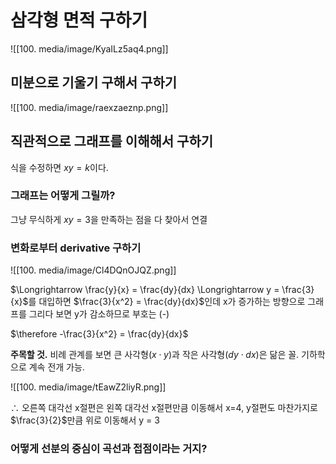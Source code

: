 # 삼각형 면적 구하기

![[100. media/image/KyaILz5aq4.png]]

## 미분으로 기울기 구해서 구하기

![[100. media/image/raexzaeznp.png]]

## 직관적으로 그래프를 이해해서 구하기

식을 수정하면 $xy = k$이다.

### 그래프는 어떻게 그릴까?

그냥 무식하게 $xy = 3$을 만족하는 점을 다 찾아서 연결

### 변화로부터 derivative 구하기

![[100. media/image/Cl4DQnOJQZ.png]]

$\Longrightarrow \frac{y}{x} = \frac{dy}{dx} \Longrightarrow y = \frac{3}{x}$를 대입하면 $\frac{3}{x^2} = \frac{dy}{dx}$인데 x가 증가하는 방향으로 그래프를 그리다 보면 y가 감소하므로 부호는 (-)

$\therefore -\frac{3}{x^2} = \frac{dy}{dx}$

**주목할 것.** 비례 관계를 보면 큰 사각형($x \cdot y$)과 작은 사각형($dy \cdot dx$)은 닮은 꼴. 기하학으로 계속 전개 가능.

![[100. media/image/tEawZ2liyR.png]]

$\therefore$ 오른쪽 대각선 x절편은 왼쪽 대각선 x절편만큼 이동해서 x=4, y절편도 마찬가지로 $\frac{3}{2}$만큼 위로 이동해서 y = 3

### 어떻게 선분의 중심이 곡선과 접점이라는 거지?
